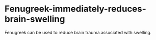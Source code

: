 # Fenugreek-immediately-reduces-brain-swelling
Fenugreek can be used to reduce brain trauma associated with swelling.

